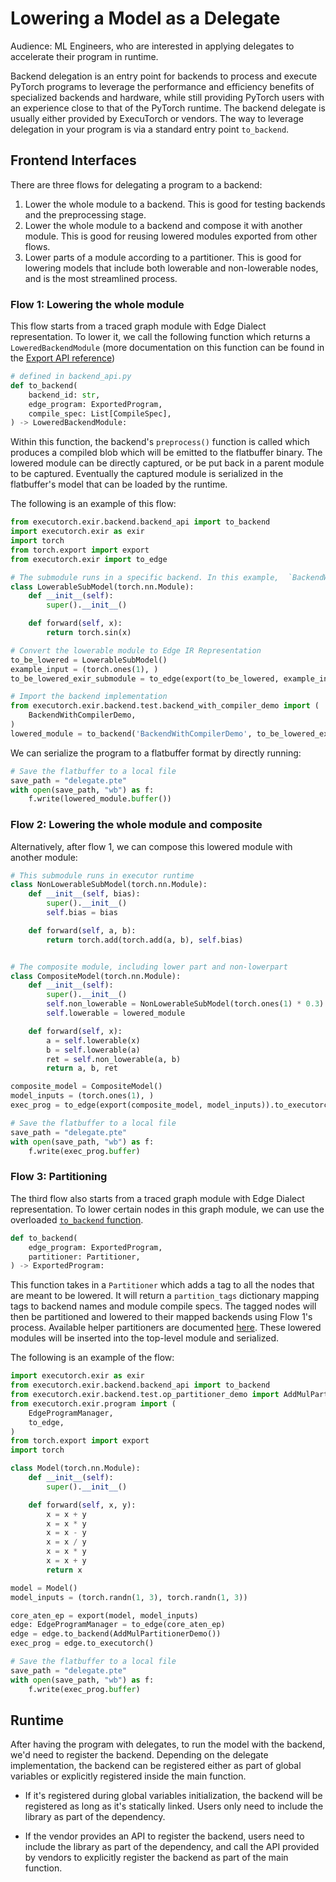 # Lowering a Model as a Delegate

Audience: ML Engineers, who are interested in applying delegates to accelerate their program in runtime.

Backend delegation is an entry point for backends to process and execute PyTorch
programs to leverage the performance and efficiency benefits of specialized
backends and hardware, while still providing PyTorch users with an experience
close to that of the PyTorch runtime. The backend delegate is usually either provided by
ExecuTorch or vendors. The way to leverage delegation in your program is via a standard entry point `to_backend`.


## Frontend Interfaces

There are three flows for delegating a program to a backend:

1. Lower the whole module to a backend. This is good for testing backends and
    the preprocessing stage.
1. Lower the whole module to a backend and compose it with another module. This
    is good for reusing lowered modules exported from other flows.
1. Lower parts of a module according to a partitioner. This is good for
    lowering models that include both lowerable and non-lowerable nodes, and is
    the most streamlined process.

### Flow 1: Lowering the whole module

This flow starts from a traced graph module with Edge Dialect representation. To
lower it, we call the following function which returns a `LoweredBackendModule` (more documentation on this function can be found in the [Export API reference](export-to-executorch-api-reference.rst))

```python
# defined in backend_api.py
def to_backend(
    backend_id: str,
    edge_program: ExportedProgram,
    compile_spec: List[CompileSpec],
) -> LoweredBackendModule:
```

Within this function, the backend's `preprocess()` function is called which
produces a compiled blob which will be emitted to the flatbuffer binary. The
lowered module can be directly captured, or be put back in a parent module to be
captured. Eventually the captured module is serialized in the flatbuffer's model
that can be loaded by the runtime.

The following is an example of this flow:

```python
from executorch.exir.backend.backend_api import to_backend
import executorch.exir as exir
import torch
from torch.export import export
from executorch.exir import to_edge

# The submodule runs in a specific backend. In this example,  `BackendWithCompilerDemo` backend
class LowerableSubModel(torch.nn.Module):
    def __init__(self):
        super().__init__()

    def forward(self, x):
        return torch.sin(x)

# Convert the lowerable module to Edge IR Representation
to_be_lowered = LowerableSubModel()
example_input = (torch.ones(1), )
to_be_lowered_exir_submodule = to_edge(export(to_be_lowered, example_input))

# Import the backend implementation
from executorch.exir.backend.test.backend_with_compiler_demo import (
    BackendWithCompilerDemo,
)
lowered_module = to_backend('BackendWithCompilerDemo', to_be_lowered_exir_submodule.exported_program(), [])
```

We can serialize the program to a flatbuffer format by directly running:

```python
# Save the flatbuffer to a local file
save_path = "delegate.pte"
with open(save_path, "wb") as f:
    f.write(lowered_module.buffer())
```

### Flow 2: Lowering the whole module and composite

Alternatively, after flow 1, we can compose this lowered module with another
module:

```python
# This submodule runs in executor runtime
class NonLowerableSubModel(torch.nn.Module):
    def __init__(self, bias):
        super().__init__()
        self.bias = bias

    def forward(self, a, b):
        return torch.add(torch.add(a, b), self.bias)


# The composite module, including lower part and non-lowerpart
class CompositeModel(torch.nn.Module):
    def __init__(self):
        super().__init__()
        self.non_lowerable = NonLowerableSubModel(torch.ones(1) * 0.3)
        self.lowerable = lowered_module

    def forward(self, x):
        a = self.lowerable(x)
        b = self.lowerable(a)
        ret = self.non_lowerable(a, b)
        return a, b, ret

composite_model = CompositeModel()
model_inputs = (torch.ones(1), )
exec_prog = to_edge(export(composite_model, model_inputs)).to_executorch()

# Save the flatbuffer to a local file
save_path = "delegate.pte"
with open(save_path, "wb") as f:
    f.write(exec_prog.buffer)
```

### Flow 3: Partitioning

The third flow also starts from a traced graph module with Edge Dialect
representation. To lower certain nodes in this graph module, we can use the
overloaded [`to_backend`
function](https://github.com/pytorch/executorch/blob/d9eef24bb720804aa7b400b05241487510ae0dc2/exir/backend/backend_api.py#L39).

```python
def to_backend(
    edge_program: ExportedProgram,
    partitioner: Partitioner,
) -> ExportedProgram:
```

This function takes in a `Partitioner` which adds a tag to all the nodes that
are meant to be lowered. It will return a `partition_tags` dictionary mapping tags to
backend names and module compile specs. The tagged nodes will then be
partitioned and lowered to their mapped backends using Flow 1's process.
Available helper partitioners are documented
[here](compiler-custom-compiler-passes.md). These lowered modules
will be inserted into the top-level module and serialized.

The following is an example of the flow:
```python
import executorch.exir as exir
from executorch.exir.backend.backend_api import to_backend
from executorch.exir.backend.test.op_partitioner_demo import AddMulPartitionerDemo
from executorch.exir.program import (
    EdgeProgramManager,
    to_edge,
)
from torch.export import export
import torch

class Model(torch.nn.Module):
    def __init__(self):
        super().__init__()

    def forward(self, x, y):
        x = x + y
        x = x * y
        x = x - y
        x = x / y
        x = x * y
        x = x + y
        return x

model = Model()
model_inputs = (torch.randn(1, 3), torch.randn(1, 3))

core_aten_ep = export(model, model_inputs)
edge: EdgeProgramManager = to_edge(core_aten_ep)
edge = edge.to_backend(AddMulPartitionerDemo())
exec_prog = edge.to_executorch()

# Save the flatbuffer to a local file
save_path = "delegate.pte"
with open(save_path, "wb") as f:
    f.write(exec_prog.buffer)
```

## Runtime

After having the program with delegates, to run the model with the backend, we'd need to register the backend.
Depending on the delegate implementation, the backend can be registered either as part of global variables or
explicitly registered inside the main function.

- If it's registered during global variables initialization, the backend will be registered as long as it's statically linked. Users only need to include the library as part of the dependency.

- If the vendor provides an API to register the backend, users need to include the library as part of the dependency, and call the API provided by vendors to explicitly register the backend as part of the main function.
